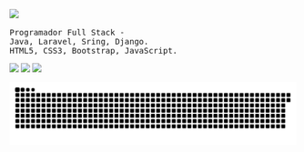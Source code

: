 

<a href="https://wakatime.com"><img src="https://wakatime.com/share/@ViAugusto/af6b5022-3ca1-435d-8865-49a47d5e9ed3.png" /></a>

<pre class="tab">
Programador Full Stack -
Java, Laravel, Sring, Django.
HTML5, CSS3, Bootstrap, JavaScript.
</pre>
<div> 
  <a href="https://www.instagram.com/viniaugusto07/" target="_blank"><img src="https://img.shields.io/badge/-Instagram-%23E4405F?style=for-the-badge&logo=instagram&logoColor=white" target="_blank"></a>
  <a href = "mailto: vinicius.augusto0704@gmail.com"><img src="https://img.shields.io/badge/-Gmail-%23333?style=for-the-badge&logo=gmail&logoColor=white" target="_blank"></a>
  <a href="https://www.linkedin.com/in/viníciusaugusto" target="_blank"><img src="https://img.shields.io/badge/-LinkedIn-%230077B5?style=for-the-badge&logo=linkedin&logoColor=white" target="_blank"></a> 
 
 ![Snake animation](https://github.com/ViAugusto/ViAugusto/blob/output/github-contribution-grid-snake.svg)
 
</div>
